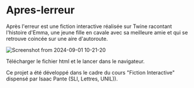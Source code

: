 # Apres-lerreur

Après l'erreur est une fiction interactive réalisée sur Twine racontant l'histoire d'Emma, une jeune fille en cavale avec sa meilleure amie et qui se retrouve coincée sur une aire d'autoroute.

![Screenshot from 2024-09-01 10-21-20](https://github.com/user-attachments/assets/6a3c2985-01c5-4802-8536-4e9927774535)

Télécharger le fichier html et le lancer dans le navigateur.

Ce projet a été développé dans le cadre du cours "Fiction Interactive" dispensé par Isaac Pante (SLI, Lettres, UNIL)).
